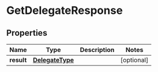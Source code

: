 
# GetDelegateResponse

## Properties
Name | Type | Description | Notes
------------ | ------------- | ------------- | -------------
**result** | [**DelegateType**](DelegateType.md) |  |  [optional]



